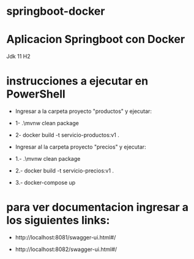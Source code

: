 # springboot-docker

# Aplicacion Springboot con Docker
  Jdk 11
  H2

# instrucciones a ejecutar en PowerShell
  

   
  - Ingresar a la carpeta proyecto "productos" y ejecutar:
-  1-  .\mvnw clean package
 - 2-  docker build -t servicio-productos:v1 .
  
  - Ingresar al la carpeta proyecto "precios" y ejecutar: 
-  1.-  .\mvnw clean package
-  2.-  docker build -t servicio-precios:v1 .
 - 3.-  docker-compose up  
  
  
 # para ver documentacion ingresar a los siguientes links:
 
- http://localhost:8081/swagger-ui.html#/
  
- http://localhost:8082/swagger-ui.html#/
  
  
  
  
  
  
  
 
